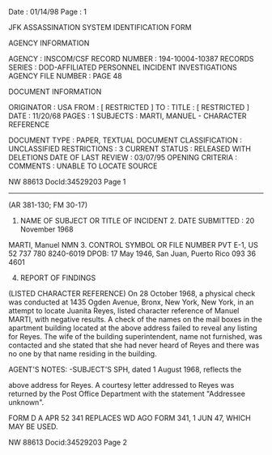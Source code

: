Date : 01/14/98
Page : 1

JFK ASSASSINATION SYSTEM
IDENTIFICATION FORM

AGENCY INFORMATION

AGENCY : INSCOM/CSF
RECORD NUMBER : 194-10004-10387
RECORDS SERIES : DOD-AFFILIATED PERSONNEL INCIDENT INVESTIGATIONS
AGENCY FILE NUMBER : PAGE 48

DOCUMENT INFORMATION

ORIGINATOR : USA
FROM : [ RESTRICTED ]
TO :
TITLE : [ RESTRICTED ]
DATE : 11/20/68
PAGES : 1
SUBJECTS : MARTI, MANUEL - CHARACTER REFERENCE

DOCUMENT TYPE : PAPER, TEXTUAL DOCUMENT
CLASSIFICATION : UNCLASSIFIED
RESTRICTIONS : 3
CURRENT STATUS : RELEASED WITH DELETIONS
DATE OF LAST REVIEW : 03/07/95
OPENING CRITERIA :
COMMENTS : UNABLE TO LOCATE SOURCE

NW 88613 DocId:34529203 Page 1

---

(AR 381-130; FM 30-17)

1. NAME OF SUBJECT OR TITLE OF INCIDENT 2. DATE SUBMITTED
: 20 November 1968

MARTI, Manuel NMN 3. CONTROL SYMBOL OR FILE NUMBER
PVT E-1, US 52 737 780 8240-6019
DPOB: 17 May 1946, San Juan, Puerto Rico 093 36 4601

4. REPORT OF FINDINGS

(LISTED CHARACTER REFERENCE) On 28 October 1968, a physical
check was conducted at 1435 Ogden Avenue, Bronx, New York, New York, in
an attempt to locate Juanita Reyes, listed character reference of Manuel
MARTI, with negative results. A check of the names on the mail boxes in
the apartment building located at the above address failed to reveal any
listing for Reyes. The wife of the building superintendent, name not
furnished, was contacted and she stated that she had never heard of Reyes
and there was no one by that name residing in the building.

AGENT'S NOTES: -SUBJECT'S SPH, dated 1 August 1968, reflects the

above address for Reyes. A courtesy letter addressed to Reyes was returned
by the Post Office Department with the statement "Addressee unknown".

FORM
D A
APR 52 341 REPLACES WD AGO FORM 341, 1 JUN 47, WHICH MAY BE USED.

NW 88613 Docid:34529203 Page 2
